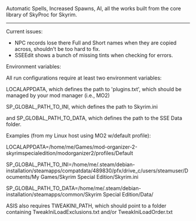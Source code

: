 Automatic Spells, Increased Spawns, AI, all the works built from the core library of SkyProc for Skyrim.

---------

Current issues:
* NPC records lose there Full and Short names when they are copied across, shouldn't be too hard to fix.
* SSEEdit shows a bunch of missing tints when checking for errors.

Environment variables:

All run configurations require at least two environment variables:

LOCALAPPDATA, which defines the path to 'plugins.txt', which should be managed by your mod manager (i.e., MO2)

SP_GLOBAL_PATH_TO_INI, which defines the path to Skyrim.ini

and SP_GLOBAL_PATH_TO_DATA, which defines the path to the SSE Data folder. 

Examples (from my Linux host using MO2 w/default profile):

LOCALAPPDATA=/home/me/Games/mod-organizer-2-skyrimspecialedition/modorganizer2/profiles/Default

SP_GLOBAL_PATH_TO_INI=/home/me/.steam/debian-installation/steamapps/compatdata/489830/pfx/drive_c/users/steamuser/Documents/My Games/Skyrim Special Edition/Skyrim.ini

SP_GLOBAL_PATH_TO_DATA=/home/me/.steam/debian-installation/steamapps/common/Skyrim Special Edition/Data/

ASIS also requires TWEAKINI_PATH, which should point to a folder containing TweakIniLoadExclusions.txt and/or TweakIniLoadOrder.txt 
